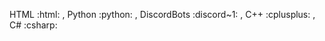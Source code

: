HTML :html: , Python :python:  , DiscordBots :discord~1: , C++ :cplusplus:  , C# :csharp:

<!---
EmilisInk/EmilisInk is a ✨ special ✨ repository because its `README.md` (this file) appears on your GitHub profile.
You can click the Preview link to take a look at your changes.
--->
